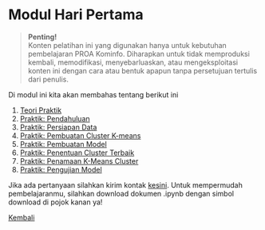<h1>Modul Hari Pertama</h1>

>**Penting!**</br>Konten pelatihan ini yang digunakan hanya untuk kebutuhan pembelajaran PROA Kominfo. Diharapkan untuk tidak memproduksi kembali, memodifikasi, menyebarluaskan, atau mengeksploitasi konten ini dengan cara atau bentuk apapun tanpa persetujuan tertulis dari penulis.</br>

<p>Di modul ini kita akan membahas tentang berikut ini</p>
<ol>
    <li><a href="#">Teori Praktik</a></li>
    <li><a href="https://nbviewer.org/github/AbelKristanto/learning-course/blob/fe0437ce3e1c47eedfa9fe2cc85efe8b2d911422/proa2022/day-2/day2proa-pendahuluan.ipynb">Praktik: Pendahuluan</a></li>
    <li><a href="https://nbviewer.org/github/AbelKristanto/learning-course/blob/fe0437ce3e1c47eedfa9fe2cc85efe8b2d911422/proa2022/day-2/day2proa-persiapandata.ipynb">Praktik: Persiapan Data</a></li>
    <li><a href="https://nbviewer.org/github/AbelKristanto/learning-course/blob/fe0437ce3e1c47eedfa9fe2cc85efe8b2d911422/proa2022/day-2/day2proa-clusternkmeans.ipynb">Praktik: Pembuatan Cluster K-means</a></li>
    <li><a href="https://nbviewer.org/github/AbelKristanto/learning-course/blob/fe0437ce3e1c47eedfa9fe2cc85efe8b2d911422/proa2022/day-2/day2proa-pembuatanmodel.ipynb">Praktik: Pembuatan Model</a></li>
    <li><a href="https://nbviewer.org/github/AbelKristanto/learning-course/blob/fe0437ce3e1c47eedfa9fe2cc85efe8b2d911422/proa2022/day-2/day2proa-penentuanclusterterbaik.ipynb">Praktik: Penentuan Cluster Terbaik</a></li>
    <li><a href="https://nbviewer.org/github/AbelKristanto/learning-course/blob/fe0437ce3e1c47eedfa9fe2cc85efe8b2d911422/proa2022/day-2/day2proa-penamaankmeans.ipynb">Praktik: Penamaan K-Means Cluster</a></li>
    <li><a href="https://nbviewer.org/github/AbelKristanto/learning-course/blob/fe0437ce3e1c47eedfa9fe2cc85efe8b2d911422/proa2022/day-2/day2proa_pengujianmodel.ipynb">Praktik: Pengujian Model</a></li>
</ol>

Jika ada pertanyaan silahkan kirim kontak [kesini](https://id.linkedin.com/in/abelkristanto/in). Untuk mempermudah pembelajaranmu, silahkan download dokumen .ipynb dengan simbol download di pojok kanan ya!

[Kembali](https://github.com/AbelKristanto/learning-course/blob/main/proa2022/readme.MD)
